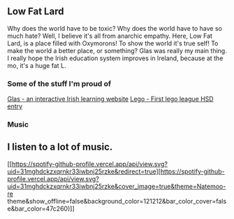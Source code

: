 ## Low Fat Lard
Why does the world have to be toxic? Why does the world have to have so much hate? Well, I believe it's all from anarchic empathy. Here, Low Fat Lard, is a place filled with Oxymorons! To show the world it's true self! To make the world a better place, or something? Glas was really my main thing. I really hope the Irish education system improves in Ireland, because at the mo, it's a huge fat L.

### Some of the stuff I'm proud of
[Glas - an interactive Irish learning website](https://github.com/Low-Fat-Lard/Glas)
[Lego - First lego league HSD entry](https://github.com/Low-Fat-Lard/first-lego-league)

### Music
I listen to a lot of music.
---
[[https://spotify-github-profile.vercel.app/api/view.svg?uid=31mghdckzxqrnkr33iwbnj25rzke&redirect=true][https://spotify-github-profile.vercel.app/api/view.svg?uid=31mghdckzxqrnkr33iwbnj25rzke&cover_image=true&theme=Natemoo-re theme&show_offline=false&background_color=121212&bar_color_cover=false&bar_color=47c260)]]
